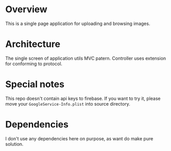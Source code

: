 # Overview

This is a single page application for uploading and browsing images. 

# Architecture 

The single screen of application utils MVC patern. Controller uses extension for conforming to protocol.

# Special notes

This repo doesn't contain api keys to firebase. If you want to try it, please move your `GoogleService-Info.plist` into source directory.

# Dependencies

I don't use any dependencies here on purpose, as want do make pure solution.